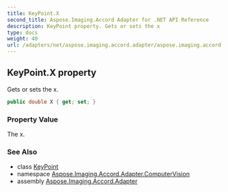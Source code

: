 ```yaml
---
title: KeyPoint.X
second_title: Aspose.Imaging.Accord Adapter for .NET API Reference
description: KeyPoint property. Gets or sets the x
type: docs
weight: 40
url: /adapters/net/aspose.imaging.accord.adapter/aspose.imaging.accord.adapter.computervision/keypoint/x/
---
```

## KeyPoint.X property

Gets or sets the x.

```csharp
public double X { get; set; }
```

### Property Value

The x.

### See Also

* class [KeyPoint](../)
* namespace [Aspose.Imaging.Accord.Adapter.ComputerVision](../../../aspose.imaging.accord.adapter.computervision/)
* assembly [Aspose.Imaging.Accord.Adapter](../../../)


